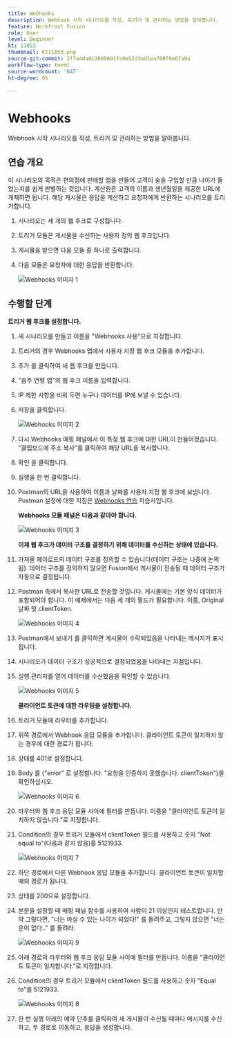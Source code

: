 ```yaml
---
title: Webhooks
description: Webhook 시작 시나리오를 작성, 트리거 및 관리하는 방법을 알아봅니다.
feature: Workfront Fusion
role: User
level: Beginner
kt: 11053
thumbnail: KT11053.png
source-git-commit: 1f7a4da813805691fc0e52d3ad1ea708f9e07a9a
workflow-type: tm+mt
source-wordcount: '647'
ht-degree: 0%

---
```



# Webhooks

Webhook 시작 시나리오를 작성, 트리거 및 관리하는 방법을 알아봅니다.

## 연습 개요

이 시나리오의 목적은 편의점에 판매할 앱을 만들어 고객이 술을 구입할 만큼 나이가 들었는지를 쉽게 판별하는 것입니다. 계산원은 고객의 이름과 생년월일을 제공한 URL에 게재하면 됩니다. 해당 게시물은 응답을 계산하고 요청자에게 반환하는 시나리오를 트리거합니다.

1. 시나리오는 세 개의 웹 후크로 구성됩니다.
1. 트리거 모듈은 게시물을 수신하는 사용자 정의 웹 후크입니다.
1. 게시물을 받으면 다음 모듈 중 하나로 출력합니다.
1. 다음 모듈은 요청자에 대한 응답을 반환합니다.

   ![Webhooks 이미지 1](../12-exercises/assets/webhooks-walkthrough-1.png)

## 수행할 단계

**트리거 웹 후크를 설정합니다.**

1. 새 시나리오를 만들고 이름을 &quot;Webhooks 사용&quot;으로 지정합니다.
1. 트리거의 경우 Webhooks 앱에서 사용자 지정 웹 후크 모듈을 추가합니다.
1. 추가 를 클릭하여 새 웹 후크를 만듭니다.
1. &quot;음주 연령 앱&quot;의 웹 후크 이름을 입력합니다.
1. IP 제한 사항을 비워 두면 누구나 데이터를 IP에 보낼 수 있습니다.
1. 저장을 클릭합니다.


   ![Webhooks 이미지 2](../12-exercises/assets/webhooks-walkthrough-2.png)

1. 다시 Webhooks 매핑 패널에서 이 특정 웹 후크에 대한 URL이 만들어졌습니다. &quot;클립보드에 주소 복사&quot;를 클릭하여 해당 URL을 복사합니다.
1. 확인 을 클릭합니다.
1. 실행을 한 번 클릭합니다.
1. Postman의 URL을 사용하여 이름과 날짜를 사용자 지정 웹 후크에 보냅니다. Postman 설정에 대한 지침은 [Webhooks 연습](https://experienceleague.adobe.com/docs/workfront-learn/tutorials-workfront/fusion/beyond-basic-modules/webhooks-walkthrough.html?lang=en) 자습서입니다.

   **Webhooks 모듈 패널은 다음과 같아야 합니다.**

   ![Webhooks 이미지 3](../12-exercises/assets/webhooks-walkthrough-3.png)

   **이제 웹 후크가 데이터 구조를 결정하기 위해 데이터를 수신하는 상태에 있습니다.**

1. 가져올 페이로드의 데이터 구조를 정의할 수 있습니다(데이터 구조는 나중에 논의됨). 데이터 구조를 정의하지 않으면 Fusion에서 게시물이 전송될 때 데이터 구조가 자동으로 결정됩니다.
1. Postman 측에서 복사한 URL로 전송할 것입니다. 게시물에는 기본 양식 데이터가 포함되어야 합니다. 이 예제에서는 다음 세 개의 필드가 필요합니다. 이름, Original 날짜 및 clientToken.

   ![Webhooks 이미지 4](../12-exercises/assets/webhooks-walkthrough-4.png)

1. Postman에서 보내기 를 클릭하면 게시물이 수락되었음을 나타내는 메시지가 표시됩니다.
1. 시나리오가 데이터 구조가 성공적으로 결정되었음을 나타내는 지점입니다.
1. 실행 관리자를 열어 데이터를 수신했음을 확인할 수 있습니다.

   ![Webhooks 이미지 5](../12-exercises/assets/webhooks-walkthrough-5.png)

   **클라이언트 토큰에 대한 라우팅을 설정합니다.**

1. 트리거 모듈에 라우터를 추가합니다.
1. 위쪽 경로에서 Webhook 응답 모듈을 추가합니다. 클라이언트 토큰이 일치하지 않는 경우에 대한 경로가 됩니다.
1. 상태를 401로 설정합니다.
1. Body 를 {&quot;error&quot; 로 설정합니다. &quot;요청을 인증하지 못했습니다. clientToken&quot;}을 확인하십시오.

   ![Webhooks 이미지 6](../12-exercises/assets/webhooks-walkthrough-6.png)

1. 라우터와 웹 후크 응답 모듈 사이에 필터를 만듭니다. 이름을 &quot;클라이언트 토큰이 일치하지 않습니다.&quot;로 지정합니다.
1. Condition의 경우 트리거 모듈에서 clientToken 필드를 사용하고 숫자 &quot;Not equal to&quot;(다음과 같지 않음)를 5121933.

   ![Webhooks 이미지 7](../12-exercises/assets/webhooks-walkthrough-7.png)

1. 하단 경로에서 다른 Webhook 응답 모듈을 추가합니다. 클라이언트 토큰이 일치할 때의 경로가 됩니다.
1. 상태를 200으로 설정합니다.
1. 본문을 설정할 때 매핑 패널 함수를 사용하여 사람이 21 이상인지 테스트합니다. 만약 그렇다면, &quot;너는 마실 수 있는 나이가 되었다!&quot; 를 돌려주고, 그렇지 않으면 &quot;너는 운이 없다..&quot; 를 돌려라.

   ![Webhooks 이미지 9](../12-exercises/assets/webhooks-walkthrough-9.png)

1. 아래 경로의 라우터와 웹 후크 응답 모듈 사이에 필터를 만듭니다. 이름을 &quot;클라이언트 토큰이 일치합니다.&quot;로 지정합니다.
1. Condition의 경우 트리거 모듈에서 clientToken 필드를 사용하고 숫자 &quot;Equal to&quot;를 5121933.


   ![Webhooks 이미지 8](../12-exercises/assets/webhooks-walkthrough-8.png)

1. 한 번 실행 아래의 예약 단추를 클릭하여 새 게시물이 수신될 때마다 메시지를 수신하고, 두 경로로 이동하고, 응답을 생성합니다.
